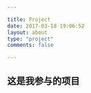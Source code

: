 ```yaml
---

title: Project
date: 2017-03-18 19:06:52
layout: about
type: "project"
comments: false

---
```


## 这是我参与的项目
